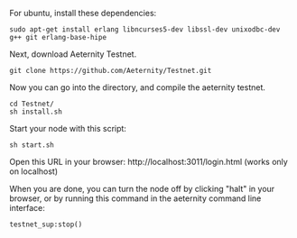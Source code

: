 For ubuntu, install these dependencies:

```
sudo apt-get install erlang libncurses5-dev libssl-dev unixodbc-dev g++ git erlang-base-hipe
```

Next, download Aeternity Testnet.

```
git clone https://github.com/Aeternity/Testnet.git
```
Now you can go into the directory, and compile the aeternity testnet.

```
cd Testnet/
sh install.sh
```
Start your node with this script:
```
sh start.sh
```
Open this URL in your browser: http://localhost:3011/login.html (works only on localhost)

When you are done, you can turn the node off by clicking "halt" in your browser, or by running this command in the aeternity command line interface:

```
testnet_sup:stop()
```
